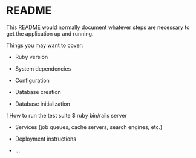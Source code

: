 # README

This README would normally document whatever steps are necessary to get the
application up and running.

Things you may want to cover:

* Ruby version

* System dependencies

* Configuration

* Database creation

* Database initialization

! How to run the test suite  $ ruby bin/rails server

* Services (job queues, cache servers, search engines, etc.)

* Deployment instructions

* ...
